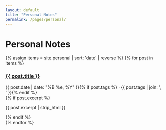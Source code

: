 ```yaml
---
layout: default
title: "Personal Notes"
permalink: /pages/personal/
---
```



# Personal Notes


<div class="list">
{% assign items = site.personal | sort: 'date' | reverse %}
{% for post in items %}
<article class="item">
<h3><a href="{{ post.url | relative_url }}">{{ post.title }}</a></h3>
<div class="meta">{{ post.date | date: "%B %e, %Y" }}{% if post.tags %} · {{ post.tags | join: ', ' }}{% endif %}</div>
{% if post.excerpt %}<p>{{ post.excerpt | strip_html }}</p>{% endif %}
</article>
{% endfor %}
</div>